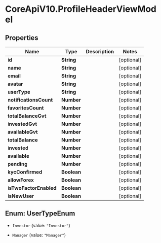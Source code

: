 # CoreApiV10.ProfileHeaderViewModel

## Properties
Name | Type | Description | Notes
------------ | ------------- | ------------- | -------------
**id** | **String** |  | [optional] 
**name** | **String** |  | [optional] 
**email** | **String** |  | [optional] 
**avatar** | **String** |  | [optional] 
**userType** | **String** |  | [optional] 
**notificationsCount** | **Number** |  | [optional] 
**favoritesCount** | **Number** |  | [optional] 
**totalBalanceGvt** | **Number** |  | [optional] 
**investedGvt** | **Number** |  | [optional] 
**availableGvt** | **Number** |  | [optional] 
**totalBalance** | **Number** |  | [optional] 
**invested** | **Number** |  | [optional] 
**available** | **Number** |  | [optional] 
**pending** | **Number** |  | [optional] 
**kycConfirmed** | **Boolean** |  | [optional] 
**allowForex** | **Boolean** |  | [optional] 
**isTwoFactorEnabled** | **Boolean** |  | [optional] 
**isNewUser** | **Boolean** |  | [optional] 


<a name="UserTypeEnum"></a>
## Enum: UserTypeEnum


* `Investor` (value: `"Investor"`)

* `Manager` (value: `"Manager"`)




